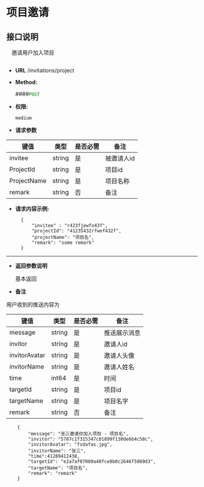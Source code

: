 # 项目邀请

## 接口说明

　邀请用户加入项目

## 


* **URL**
        /invitations/project

* **Method:**
  
  ####<font color=green>`POST`</font>

* **权限:**

  `medium`

*  **请求参数**

**键值** | **类型** | **是否必需** | **备注**
---------|----------|--------------|---------
invitee|string|是|被邀请人id
ProjectId|string|是|项目id
ProjectName|string|是|项目名称
remark|string|否|备注

* **请求内容示例:**


        { 
            "invitee" : "r423fjewfo43f",
            "projectId": "41235432rfwef432f",
            "projectName": "项目名",
            "remark": "some remark"
        }
--- 
*  **返回参数说明**

    基本返回
    
*  **备注**

用户收到的推送内容为

**键值** | **类型** | **是否必需** | **备注**
---------|----------|--------------|---------
message    |string |是 |推送展示消息
invitor    |string |是 |邀请人id
invitorAvatar|string|是|邀请人头像
invitorName|string|是|邀请人姓名
time|int64|是|时间
targetId    |string |是 |项目id
targetName |string|是|项目名字
remark    |string |否 |备注

        {
            "message": "张三邀请你加入项目 - 项目名",
            "invitor": "5787c1f315347c01899f130de6b4c58c",
            "invitorAvatar": "fsdafas.jpg",
            "invitorName": "张三",
            "time":41289412438,
            "targetId": "e2a7af07009a48fce8b0c2646f5089d3",
            "targetName": "项目名",
            "remark": "remark"
        }